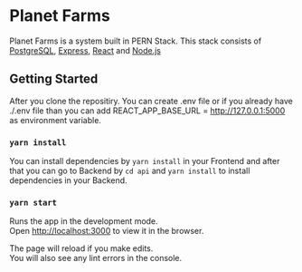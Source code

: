 # Planet Farms

Planet Farms is a system built in PERN Stack.
This stack consists of [PostgreSQL](https://www.postgresql.org/), [Express](https://expressjs.com/), [React](https://reactjs.org/) and [Node.js](https://nodejs.org/en/)

## Getting Started

After you clone the repositiry. You can create .env file or if you already have ./.env file than you can add REACT_APP_BASE_URL = http://127.0.0.1:5000 as environment variable.

### `yarn install`

You can install dependencies by `yarn install` in your Frontend and after that you can go to Backend by `cd api` and `yarn install` to install dependencies in your Backend.

### `yarn start`

Runs the app in the development mode.\
Open [http://localhost:3000](http://localhost:3000) to view it in the browser.

The page will reload if you make edits.\
You will also see any lint errors in the console.
